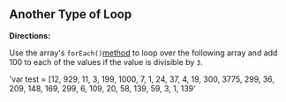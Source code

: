 ## Another Type of Loop

**Directions:**

Use the array's `forEach()`[method](https://developer.mozilla.org/en-US/docs/Web/JavaScript/Reference/Global_Objects/Array/forEach) to loop over the following array and add 100 to each of the values if the value is divisible by `3`.

'var test = [12, 929, 11, 3, 199, 1000, 7, 1, 24, 37, 4, 19, 300, 3775, 299, 36, 209, 148, 169, 299, 6, 109, 20, 58, 139, 59, 3, 1, 139'
